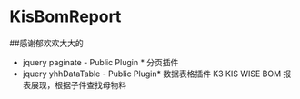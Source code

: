 # KisBomReport
 ##感谢郁欢欢大大的 
* jquery paginate - Public Plugin * 分页插件
* jquery yhhDataTable - Public Plugin* 数据表格插件
K3 KIS WISE BOM 报表展现，根据子件查找母物料

